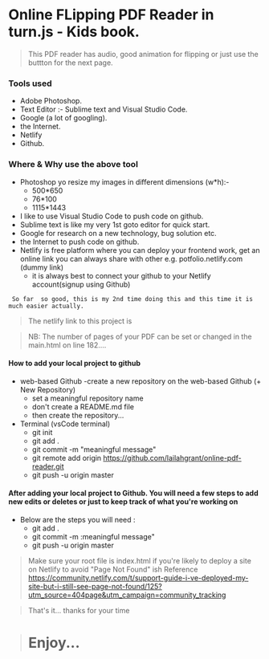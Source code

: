 # Online FLipping PDF Reader in turn.js - Kids book.

> This PDF reader has audio, good animation for flipping or just use the buttton for the next page.

### Tools used
- Adobe Photoshop.
- Text Editor :- Sublime text and Visual Studio Code. 
- Google (a lot of googling).
- the Internet.
- Netlify
- Github.

### Where & Why use the above tool 
- Photoshop yo resize my images in different dimensions (w*h):- 
	- 500*650  
	- 76*100
	- 1115*1443
- I like to use Visual Studio Code to push code on github.
- Sublime text is like my very 1st goto editor for quick start.
- Google for research on a new technology, bug solution etc.
-  the Internet to push code on github.
-  Netlify is free platform where you can deploy your frontend work, get an online link you can always share with other e.g. potfolio.netlify.com (dummy link) 
    - it is always best to connect your github to your Netlify account(signup using Github)

`  So far  so good, this is my 2nd time doing this and this time it is much easier actually. `

> The netlify link to this project  is 

> NB: The number of pages of your PDF can be set or changed in the main.html on line 182....

#### How to add your local project to github
- web-based Github
  -create a new repository on the web-based Github (+ New Repository)
  - set a meaningful repository name 
  - don't create a README.md file
  - then create the repository...
- Terminal (vsCode terminal)
   - git init
   - git add .
   - git commit -m "meaningful message"
   - git remote add origin https://github.com/lailahgrant/online-pdf-reader.git
   - git push -u origin master

#### After adding your local project to Github. You will need a few steps to add new edits or deletes or just to keep track of what you're working on 
- Below are the steps you will need :
  - git add .
  - git commit -m :meaningful message"
  - git push -u origin master
  

> Make sure your root file is index.html if you're likely to deploy a site on Netlify to avoid "Page Not Found" ish 
> Reference https://community.netlify.com/t/support-guide-i-ve-deployed-my-site-but-i-still-see-page-not-found/125?utm_source=404page&utm_campaign=community_tracking
> 

> That's it... thanks for your time

> #  Enjoy...
